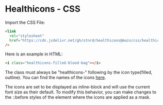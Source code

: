 # Healthicons - CSS

Import the CSS File:

```html
<link
  rel="stylesheet"
  href="https://cdn.jsdelivr.net/gh/stnrd/healthicons@main/css/healthicons.css"
/>
```

Here is an example in HTML:

```html
<i class="healthicons-filled-blood-bag"></i>
```

The class must always be "healthicons-" following by the icon type(filled, outline). You can find the names of the icons [here](https://healthicons.org/).

The icons are set to be displayed as inline-block and will use the current font size as their default. To modify this behavior, you can make changes to the ::before styles of the element where the icons are applied as a mask.
